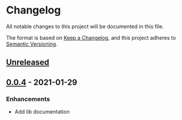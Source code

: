 # Changelog

All notable changes to this project will be documented in this file.

The format is based on [Keep a Changelog](https://keepachangelog.com/en/1.0.0/),
and this project adheres to [Semantic Versioning](https://semver.org/spec/v2.0.0.html).

## [Unreleased]

## [0.0.4] - 2021-01-29

### Enhancements

- Add lib documentation

[unreleased]: https://github.com/brainnco/strong_params/compare/v0.0.4...main
[0.0.4]: https://github.com/brainnco/strong_params/compare/v0.0.3...v0.0.4
